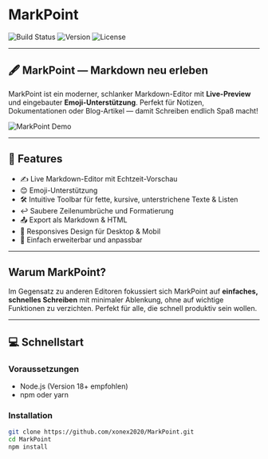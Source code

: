 # MarkPoint

![Build Status](https://img.shields.io/github/actions/workflow/status/xonex2020/MarkPoint/ci.yml?branch=main) ![Version](https://img.shields.io/github/package-json/v/xonex2020/MarkPoint) ![License](https://img.shields.io/github/license/xonex2020/MarkPoint)

---

## 🖋️ MarkPoint — Markdown neu erleben

MarkPoint ist ein moderner, schlanker Markdown-Editor mit **Live-Preview** und eingebauter **Emoji-Unterstützung**. Perfekt für Notizen, Dokumentationen oder Blog-Artikel — damit Schreiben endlich Spaß macht!

![MarkPoint Demo](docs/demo.gif) <!-- oder Screenshot -->

---

## 🚀 Features

- ✍️ Live Markdown-Editor mit Echtzeit-Vorschau  
- 😊 Emoji-Unterstützung  
- 🛠️ Intuitive Toolbar für fette, kursive, unterstrichene Texte & Listen  
- ↩️ Saubere Zeilenumbrüche und Formatierung  
- 📤 Export als Markdown & HTML  
- 📱 Responsives Design für Desktop & Mobil  
- 🔧 Einfach erweiterbar und anpassbar  

---

## Warum MarkPoint?  

Im Gegensatz zu anderen Editoren fokussiert sich MarkPoint auf **einfaches, schnelles Schreiben** mit minimaler Ablenkung, ohne auf wichtige Funktionen zu verzichten. Perfekt für alle, die schnell produktiv sein wollen.

---

## 💻 Schnellstart

### Voraussetzungen

- Node.js (Version 18+ empfohlen)  
- npm oder yarn  

### Installation

```bash
git clone https://github.com/xonex2020/MarkPoint.git
cd MarkPoint
npm install
